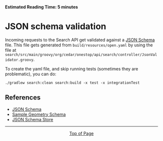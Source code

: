 **Estimated Reading Time: 5 minutes**
# JSON schema validation

Incoming requests to the Search API get validated against a [JSON Schema](http://json-schema.org/) file.  This file gets generated from `build/resources/open.yaml` by using the file at `search/src/main/groovy/org/cedar/onestop/api/search/controller/JsonValidator.groovy`.
 
To create the yaml file, and skip running tests (sometimes they are problematic), you can do:
 
 `./gradlew search:clean search:build -x test -x integrationTest`
 
## References

- [JSON Schema](http://json-schema.org/)
- [Sample Geometry Schema](https://github.com/fge/sample-json-schemas/blob/master/geojson/geometry.json)
- [JSON Schema Store](http://json.schemastore.org)

<hr>
<div align="center"><a href="#">Top of Page</a></div>
